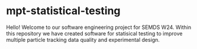 # mpt-statistical-testing
Hello! Welcome to our software engineering project for SEMDS W24. Within this repository we have created software for statisical testing to improve multiple particle tracking data quality and experimental design.
